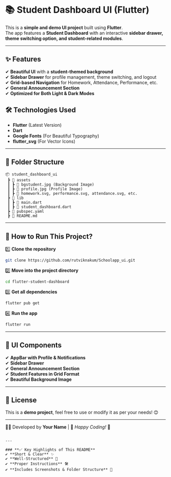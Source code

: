 # 📚 Student Dashboard UI (Flutter)

This is a **simple and demo UI project** built using **Flutter**.  
The app features a **Student Dashboard** with an interactive **sidebar drawer, theme switching option, and student-related modules**.

---

## ✨ Features  
✔ **Beautiful UI** with a **student-themed background**  
✔ **Sidebar Drawer** for profile management, theme switching, and logout  
✔ **Grid-based Navigation** for Homework, Attendance, Performance, etc.  
✔ **General Announcement Section**  
✔ **Optimized for Both Light & Dark Modes**  



## 🛠 Technologies Used  
- **Flutter** (Latest Version)  
- **Dart**  
- **Google Fonts** (For Beautiful Typography)  
- **flutter_svg** (For Vector Icons)  

---

## 📂 Folder Structure  
```
📦 student_dashboard_ui  
 ┣ 📂 assets  
 ┃ ┣ 📄 bgstudent.jpg (Background Image)  
 ┃ ┣ 📄 profile.jpg (Profile Image)  
 ┃ ┣ 📄 homework.svg, performance.svg, attendance.svg, etc.  
 ┣ 📂 lib  
 ┃ ┣ 📄 main.dart  
 ┃ ┣ 📄 student_dashboard.dart  
 ┣ 📄 pubspec.yaml  
 ┣ 📄 README.md  
```

---

## 🔧 How to Run This Project?  
1️⃣ **Clone the repository**  
```sh
git clone https://github.com/rutviknakum/Schoolapp_ui.git
```

2️⃣ **Move into the project directory**  
```sh
cd flutter-student-dashboard
```

3️⃣ **Get all dependencies**  
```sh
flutter pub get
```

4️⃣ **Run the app**  
```sh
flutter run
```

---

## 🎨 UI Components  
✔ **AppBar with Profile & Notifications**  
✔ **Sidebar Drawer**  
✔ **General Announcement Section**  
✔ **Student Features in Grid Format**  
✔ **Beautiful Background Image**  

---

## 📜 License  
This is a **demo project**, feel free to use or modify it as per your needs! 😊  

---

👨‍💻 Developed by **Your Name** |  🌟 *Happy Coding!* 🚀  
```

---

### **✅ Key Highlights of This README**
✔ **Short & Clear** ✨  
✔ **Well-Structured** 📌  
✔ **Proper Instructions** 🛠  
✔ **Includes Screenshots & Folder Structure** 📂  

